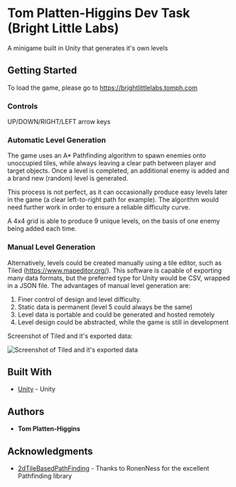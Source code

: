 # Tom Platten-Higgins Dev Task (Bright Little Labs)

A minigame built in Unity that generates it's own levels

## Getting Started

To load the game, please go to https://brightlittlelabs.tomph.com

### Controls

UP/DOWN/RIGHT/LEFT arrow keys

### Automatic Level Generation

The game uses an A* Pathfinding algorithm to spawn enemies onto unoccupied tiles, while always leaving a clear path between player and target objects.  Once a level is completed, an additional enemy is added and a brand new (random) level is generated.

This process is not perfect, as it can occasionally produce easy levels later in the game (a clear left-to-right path for example).  The algorithm would need further work in order to ensure a reliable difficulty curve.

A 4x4 grid is able to produce 9 unique levels, on the basis of one enemy being added each time.  

### Manual Level Generation

Alternatively, levels could be created manually using a tile editor, such as Tiled (https://www.mapeditor.org/).  This software is capable of exporting many data formats, but the preferred type for Unity would be CSV, wrapped in a JSON file.  The advantages of manual level generation are:

1.  Finer control of design and level difficulty.
2.  Static data is permanent (level 5 could always be the same)
3.  Level data is portable and could be generated and hosted remotely  
4.  Level design could be abstracted, while the game is still in development

Screenshot of Tiled and it's exported data:

![Screenshot of Tiled and it's exported data](https://www.tomph.com/staging/brightlittlelabs/Github/tiled_level_editor.png)

## Built With

* [Unity](http://www.unity3d.com) - Unity

## Authors

* **Tom Platten-Higgins**

## Acknowledgments

* [2dTileBasedPathFinding](https://github.com/RonenNess/UnityUtils/tree/master/Controls/PathFinding/2dTileBasedPathFinding) - Thanks to RonenNess for the excellent Pathfinding library

